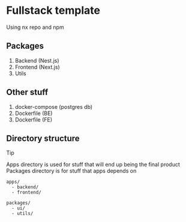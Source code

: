 # Fullstack template

Using nx repo and npm

## Packages

1. Backend (Nest.js)
2. Frontend (Next.js)
3. Utils

## Other stuff

1. docker-compose (postgres db)
2. Dockerfile (BE)
3. Dockerfile (FE)

## Directory structure

> [!TIP]
> Apps directory is used for stuff that will end up being the final product
> Packages directory is for stuff that apps depends on

```
apps/
  - backend/
  - frontend/

packages/
  - ui/
  - utils/
```
